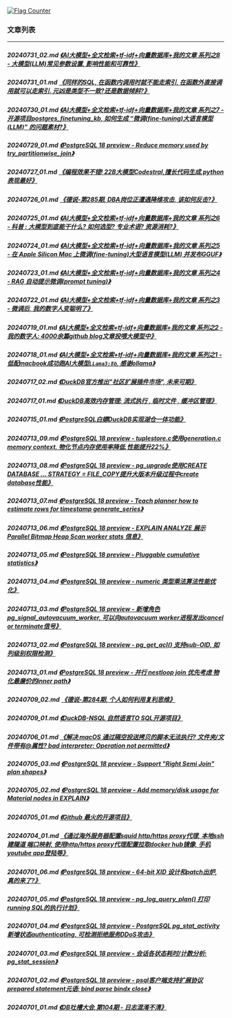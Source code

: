 <a rel="nofollow" href="http://info.flagcounter.com/h9V1"  ><img src="http://s03.flagcounter.com/count/h9V1/bg_FFFFFF/txt_000000/border_CCCCCC/columns_2/maxflags_12/viewers_0/labels_0/pageviews_0/flags_0/"  alt="Flag Counter"  border="0"  ></a>  
  
### 文章列表  
----  
##### 20240731_02.md   [《AI大模型+全文检索+tf-idf+向量数据库+我的文章 系列之8 - 大模型(LLM)常见参数设置, 影响性能和可靠性》](20240731_02.md)  
##### 20240731_01.md   [《同样的SQL, 在函数内调用时就不能走索引, 在函数外直接调用就可以走索引. 元凶是类型不一致?还是数据倾斜?》](20240731_01.md)  
##### 20240730_01.md   [《AI大模型+全文检索+tf-idf+向量数据库+我的文章 系列之7 - 开源项目postgres_finetuning_kb, 如何生成 “微调(fine-tuning)大语言模型(LLM)” 的问题素材?》](20240730_01.md)  
##### 20240729_01.md   [《PostgreSQL 18 preview - Reduce memory used by try_partitionwise_join》](20240729_01.md)  
##### 20240727_01.md   [《编程效果不错! 22B大模型Codestral,擅长代码生成,python表现最好》](20240727_01.md)  
##### 20240726_01.md   [《德说-第285期, DBA岗位正遭遇降维攻击, 该如何反击?》](20240726_01.md)  
##### 20240725_01.md   [《AI大模型+全文检索+tf-idf+向量数据库+我的文章 系列之6 - 科普 : 大模型到底能干什么? 如何选型? 专业术语? 资源消耗?》](20240725_01.md)  
##### 20240724_01.md   [《AI大模型+全文检索+tf-idf+向量数据库+我的文章 系列之5 - 在 Apple Silicon Mac 上微调(fine-tuning)大型语言模型(LLM) 并发布GGUF》](20240724_01.md)  
##### 20240723_01.md   [《AI大模型+全文检索+tf-idf+向量数据库+我的文章 系列之4 - RAG 自动提示微调(prompt tuning)》](20240723_01.md)  
##### 20240722_01.md   [《AI大模型+全文检索+tf-idf+向量数据库+我的文章 系列之3 - 微调后, 我的数字人变聪明了》](20240722_01.md)  
##### 20240719_01.md   [《AI大模型+全文检索+tf-idf+向量数据库+我的文章 系列之2 - 我的数字人: 4000余篇github blog文章投喂大模型中》](20240719_01.md)  
##### 20240718_01.md   [《AI大模型+全文检索+tf-idf+向量数据库+我的文章 系列之1 - 低配macbook成功跑AI大模型`LLama3:8b`, 感谢ollama》](20240718_01.md)  
##### 20240717_02.md   [《DuckDB官方推出"社区扩展插件市场", 未来可期》](20240717_02.md)  
##### 20240717_01.md   [《DuckDB高效内存管理: 流式执行 , 临时文件 , 缓冲区管理》](20240717_01.md)  
##### 20240715_01.md   [《PostgreSQL白嫖DuckDB实现湖仓一体功能》](20240715_01.md)  
##### 20240713_09.md   [《PostgreSQL 18 preview - tuplestore.c使用generation.c memory context, 物化节点内存使用率降低,性能提升22%》](20240713_09.md)  
##### 20240713_08.md   [《PostgreSQL 18 preview - pg_upgrade使用CREATE DATABASE ... STRATEGY = FILE_COPY提升大版本升级过程中create database性能》](20240713_08.md)  
##### 20240713_07.md   [《PostgreSQL 18 preview - Teach planner how to estimate rows for timestamp generate_series》](20240713_07.md)  
##### 20240713_06.md   [《PostgreSQL 18 preview - EXPLAIN ANALYZE 展示 Parallel Bitmap Heap Scan worker stats 信息》](20240713_06.md)  
##### 20240713_05.md   [《PostgreSQL 18 preview - Pluggable cumulative statistics》](20240713_05.md)  
##### 20240713_04.md   [《PostgreSQL 18 preview - numeric 类型乘法算法性能优化》](20240713_04.md)  
##### 20240713_03.md   [《PostgreSQL 18 preview - 新增角色pg_signal_autovacuum_worker, 可以向autovacuum worker进程发出cancel or terminate信号》](20240713_03.md)  
##### 20240713_02.md   [《PostgreSQL 18 preview - pg_get_acl() 支持sub-OID, 如列级别权限检测》](20240713_02.md)  
##### 20240713_01.md   [《PostgreSQL 18 preview - 并行 nestloop join 优先考虑 物化最廉价的inner path》](20240713_01.md)  
##### 20240709_02.md   [《德说-第284期, 个人如何利用复利思维》](20240709_02.md)  
##### 20240709_01.md   [《DuckDB-NSQL 自然语言TO SQL开源项目》](20240709_01.md)  
##### 20240706_01.md   [《解决 macOS 通过隔空投送拷贝的脚本无法执行? 文件夹/文件带有\@属性? bad interpreter: Operation not permitted》](20240706_01.md)  
##### 20240705_03.md   [《PostgreSQL 18 preview - Support "Right Semi Join" plan shapes》](20240705_03.md)  
##### 20240705_02.md   [《PostgreSQL 18 preview - Add memory/disk usage for Material nodes in EXPLAIN》](20240705_02.md)  
##### 20240705_01.md   [《Github 最火的开源项目》](20240705_01.md)  
##### 20240704_01.md   [《通过海外服务器配置squid http/https proxy代理, 本地ssh建隧道 端口映射, 使用http/https proxy代理配置拉取docker hub镜像, 手机youtube app登陆等》](20240704_01.md)  
##### 20240701_06.md   [《PostgreSQL 18 preview - 64-bit XID 设计和patch出炉, 真的来了?》](20240701_06.md)  
##### 20240701_05.md   [《PostgreSQL 18 preview - pg_log_query_plan() 打印running SQL的执行计划》](20240701_05.md)  
##### 20240701_04.md   [《PostgreSQL 18 preview - PostgreSQL pg_stat_activity新增状态authenticating, 可检测拒绝服务DDoS攻击》](20240701_04.md)  
##### 20240701_03.md   [《PostgreSQL 18 preview - 会话各状态耗时/计数分析: pg_stat_session》](20240701_03.md)  
##### 20240701_02.md   [《PostgreSQL 18 preview - psql客户端支持扩展协议prepared statement元语: bind parse bindx close》](20240701_02.md)  
##### 20240701_01.md   [《DB吐槽大会,第104期 - 日志混淆不清》](20240701_01.md)  
